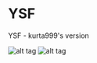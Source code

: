 YSF
===

YSF - kurta999's version

![alt tag](https://travis-ci.org/kurta999/YSF.svg?branch=YSF_)
![alt tag](https://ci.appveyor.com/api/projects/status/cbx4mw7ilgj5nrkr?svg=true)